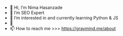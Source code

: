 - 👋 Hi, I’m Nima Hasanzade
- 👀 I’m SEO Expert
- 🌱 I’m interested in and currently learning Python & JS
- 💞️
- 📫 How to reach me >>> https://graymind.me/about

